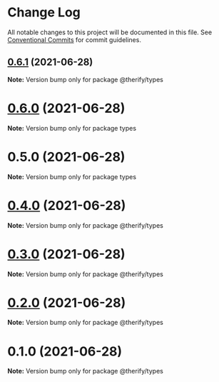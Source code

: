 # Change Log

All notable changes to this project will be documented in this file.
See [Conventional Commits](https://conventionalcommits.org) for commit guidelines.

## [0.6.1](https://github.com/warren-sadler/therify/compare/@therify/types@0.4.0...@therify/types@0.6.1) (2021-06-28)

**Note:** Version bump only for package @therify/types





# [0.6.0](https://github.com/warren-sadler/therify/compare/types@0.5.0...types@0.6.0) (2021-06-28)

**Note:** Version bump only for package types





# 0.5.0 (2021-06-28)

**Note:** Version bump only for package types





# [0.4.0](https://github.com/warren-sadler/therify/compare/@therify/types@0.3.0...@therify/types@0.4.0) (2021-06-28)

**Note:** Version bump only for package @therify/types





# [0.3.0](https://github.com/warren-sadler/therify/compare/@therify/types@0.2.0...@therify/types@0.3.0) (2021-06-28)

**Note:** Version bump only for package @therify/types





# [0.2.0](https://github.com/warren-sadler/therify/compare/@therify/types@0.1.0...@therify/types@0.2.0) (2021-06-28)

**Note:** Version bump only for package @therify/types





# 0.1.0 (2021-06-28)

**Note:** Version bump only for package @therify/types
